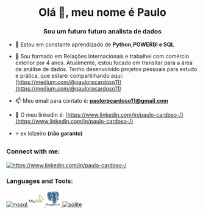 <h1 align="center">Olá 👋, meu nome é Paulo</h1>
<h3 align="center">Sou um futuro futuro analista de dados</h3>

- 🌱 Estou em constante aprendizado de **Python,POWERBI e SQL**

- 📝 Sou formado em Relações Internacionais e trabalhei com comércio exterior por 4 anos. Atualmente, estou focado em transitar para a área de análise de dados. Tenho desenvolvido projetos pessoais para estudo e prática, que estarei compartilhando aqui: [https://medium.com/@paulorpcardoso11](https://medium.com/@paulorpcardoso11)

- 📫 Meu email para contato é: **paulorpcardoso11@gmail.com**

- 📄 O meu linkedin é: [https://www.linkedin.com/in/paulo-cardoso-/](https://www.linkedin.com/in/paulo-cardoso-/)

- ⚡ ex lolzeiro **(não garanto)**

<h3 align="left">Connect with me:</h3>
<p align="left">
<a href="https://linkedin.com/in/https://www.linkedin.com/in/paulo-cardoso-/" target="blank"><img align="center" src="https://raw.githubusercontent.com/rahuldkjain/github-profile-readme-generator/master/src/images/icons/Social/linked-in-alt.svg" alt="https://www.linkedin.com/in/paulo-cardoso-/" height="30" width="40" /></a>
</p>

<h3 align="left">Languages and Tools:</h3>
<p align="left"> <a href="https://www.microsoft.com/en-us/sql-server" target="_blank" rel="noreferrer"> <img src="https://www.svgrepo.com/show/303229/microsoft-sql-server-logo.svg" alt="mssql" width="40" height="40"/> </a> <a href="https://www.mysql.com/" target="_blank" rel="noreferrer"> <img src="https://raw.githubusercontent.com/devicons/devicon/master/icons/mysql/mysql-original-wordmark.svg" alt="mysql" width="40" height="40"/> </a> <a href="https://www.postgresql.org" target="_blank" rel="noreferrer"> <img src="https://raw.githubusercontent.com/devicons/devicon/master/icons/postgresql/postgresql-original-wordmark.svg" alt="postgresql" width="40" height="40"/> </a> <a href="https://www.sqlite.org/" target="_blank" rel="noreferrer"> <img src="https://www.vectorlogo.zone/logos/sqlite/sqlite-icon.svg" alt="sqlite" width="40" height="40"/> </a> </p>


<!--
**paaulocardoso/paaulocardoso** is a ✨ _special_ ✨ repository because its `README.md` (this file) appears on your GitHub profile.

Here are some ideas to get you started:

- 🔭 I’m currently working on ...
- 🌱 I’m currently learning ...
- 👯 I’m looking to collaborate on ...
- 🤔 I’m looking for help with ...
- 💬 Ask me about ...
- 📫 How to reach me: ...
- 😄 Pronouns: ...
- ⚡ Fun fact: ...
-->
